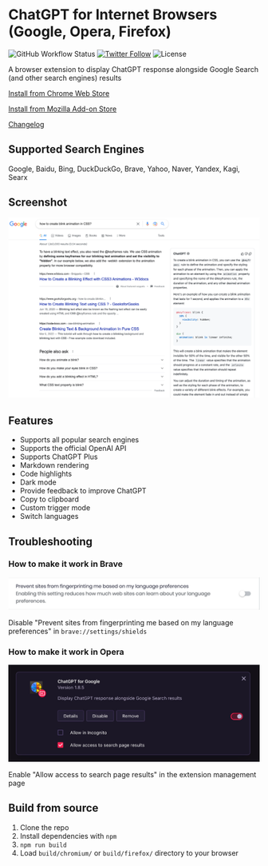 # ChatGPT for Internet Browsers (Google, Opera, Firefox)

![GitHub Workflow Status](https://img.shields.io/github/actions/workflow/status/wong2/chatgpt-google-extension/pre-release-build.yml)
[![Twitter Follow](https://img.shields.io/twitter/follow/izndtechnews?style=social)](https://twitter.com/izndtechnews)
![License](https://img.shields.io/github/license/wong2/chatgpt-google-extension)

A browser extension to display ChatGPT response alongside Google Search (and other search engines) results

[Install from Chrome Web Store](https://chatgpt4google.com/chrome?utm_source=github)

[Install from Mozilla Add-on Store](https://chatgpt4google.com/firefox?utm_source=github)

[Changelog](https://chatgpt-for-google.canny.io/changelog)

## Supported Search Engines

Google, Baidu, Bing, DuckDuckGo, Brave, Yahoo, Naver, Yandex, Kagi, Searx

## Screenshot

![Screenshot](chatgpt-browser-extension/screenshots/extension.png?raw=true)

## Features

- Supports all popular search engines
- Supports the official OpenAI API
- Supports ChatGPT Plus
- Markdown rendering
- Code highlights
- Dark mode
- Provide feedback to improve ChatGPT
- Copy to clipboard
- Custom trigger mode
- Switch languages

## Troubleshooting

### How to make it work in Brave

![Screenshot](chatgpt-browser-extension/screenshots/brave.png?raw=true)

Disable "Prevent sites from fingerprinting me based on my language preferences" in `brave://settings/shields`

### How to make it work in Opera

![Screenshot](chatgpt-browser-extension/screenshots/opera.png?raw=true)

Enable "Allow access to search page results" in the extension management page

## Build from source

1. Clone the repo
2. Install dependencies with `npm`
3. `npm run build`
4. Load `build/chromium/` or `build/firefox/` directory to your browser
